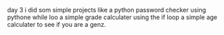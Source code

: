 day 3
i did som simple projects like a python password checker using pythone while loo
a simple grade calculater using the if loop
a simple age calculater to see if you are a genz.
